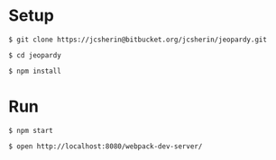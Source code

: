 # Setup

  `$ git clone https://jcsherin@bitbucket.org/jcsherin/jeopardy.git`
  
  `$ cd jeopardy`
  
  `$ npm install`
  
# Run

  `$ npm start`
  
  `$ open http://localhost:8080/webpack-dev-server/`
